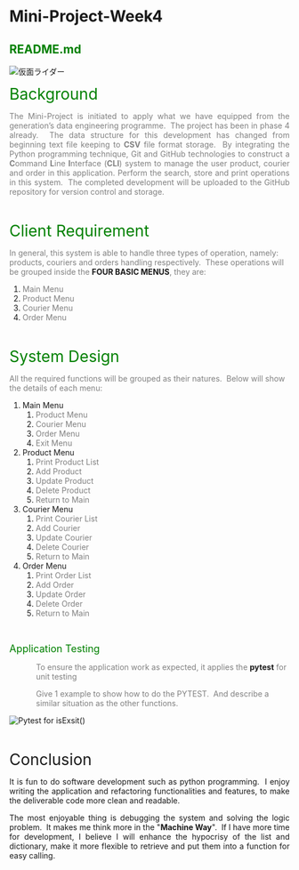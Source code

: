 # Mini-Project-Week4

<html>
<head></head>
<body data-gr-ext-installed="" data-new-gr-c-s-check-loaded="14.1087.0">
<h2><span style="color:#008000;">README.md</span></h2>
<img src="https://user-images.githubusercontent.com/87363056/203319536-c1a5608c-13e9-4a08-869f-ddab6ee92f5e.png" ALIGN=”left” alt="仮面ライダー" />

<p style="text-align: justify;"><span style="color:#008000;"><span style="font-size:28px;">Background</span></span></p>

<p style="text-align: justify;"><span style="color:#808080;">The Mini-Project is initiated to apply what we have equipped from the generation&rsquo;s data engineering programme.&nbsp; The project has been in phase 4 already.&nbsp; The data structure for this development has changed from beginning text file keeping to <strong>CSV</strong> file format storage.&nbsp; By integrating the Python programming technique, Git and GitHub technologies to construct a <strong>C</strong>ommand <strong>L</strong>ine <strong>I</strong>nterface (<strong>CLI</strong>) system to manage the user product, courier and order in this application. Perform the search, store and print operations in this system.&nbsp; The completed development will be uploaded to the GitHub repository for version control and storage.</span></p>

<p style="text-align: justify;">&nbsp;</p>
	
<p><span style="color: rgb(0, 128, 0); font-size: 28px; text-align: justify;">Client Requirement</span></p>

<p><span style="color:#808080;">In general, this system is able to handle three types of operation, namely: products, couriers and orders handling respectively.&nbsp; These operations will be grouped inside the </span><strong>FOUR&nbsp;BASIC MENUS</strong><span style="color:#808080;">, they are:</span></p>

<ol>
	<li><span style="color:#808080;">Main Menu</span></li>
	<li><span style="color:#808080;">Product Menu</span></li>
	<li><span style="color:#808080;">Courier Menu</span></li>
	<li><span style="color:#808080;">Order Menu</span></li>
</ol>

<p style="text-align: justify;">&nbsp;</p>
	
<p style="text-align: justify;"><span style="color:#008000;"><span style="font-size:28px;">System Design</span></span></p>	

<p><span style="color:#808080;">All the required functions will be grouped as their natures.&nbsp; Below will show the details of each menu:</span></p>

<ol>
	<li>Main Menu
	<ol>
		<li><span style="color:#808080;">Product Menu</span></li>
		<li><span style="color:#808080;">Courier Menu</span></li>
		<li><span style="color:#808080;">Order Menu</span></li>
		<li><span style="color:#808080;">Exit Menu</span></li>
	</ol>
	</li>
	<li value="2">Product Menu
	<ol>
		<li><span style="color:#808080;">Print Product List</span></li>
		<li><span style="color:#808080;">Add Product</span></li>
		<li><span style="color:#808080;">Update Product</span></li>
		<li><span style="color:#808080;">Delete Product</span></li>
		<li><span style="color:#808080;">Return to Main</span></li>
	</ol>
	</li>
	<li value="3">Courier Menu
	<ol>
		<li><span style="color:#808080;">Print Courier List</span></li>
		<li><span style="color:#808080;">Add Courier</span></li>
		<li><span style="color:#808080;">Update Courier</span></li>
		<li><span style="color:#808080;">Delete Courier</span></li>
		<li><span style="color:#808080;">Return to Main</span></li>
	</ol>
	</li>
	<li value="4">Order Menu
	<ol>
		<li><span style="color:#808080;">Print Order List</span></li>
		<li><span style="color:#808080;">Add Order</span></li>
		<li><span style="color:#808080;">Update Order</span></li>
		<li><span style="color:#808080;">Delete Order</span></li>
		<li><span style="color:#808080;">Return to Main</span></li>
	</ol>
	</li>
</ol>

	
<p style="text-align: justify;">&nbsp;</p>
	
<p><span style="color:#008000;"><span style="font-size:18px;">Application Testing</span></span></p>

<p style="margin-left:36pt;"><span style="color:#808080;">To ensure the application work as expected, it applies&nbsp;the </span><strong>pytest</strong><span style="color:#808080;"> for unit testing</span></p>

<p style="margin-left:36pt;"><span style="color:#808080;">Give 1 example to show how to do the PYTEST.&nbsp; And describe a similar situation as the other functions.</span></p>

<img src="https://user-images.githubusercontent.com/87363056/203319472-d6847a4b-a4a0-48ce-aa9f-62f59df81a15.png" alt="Pytest for isExsit()" />	
	
<p style="text-align: justify;">&nbsp;</p>
	
<p style="text-align: justify;"><span style="font-size:28px;">Conclusion</span></p>

<p style="text-align: justify;">It is fun to do software development such as python programming.&nbsp; I enjoy writing the application and refactoring functionalities and features, to make the deliverable code more clean and readable.&nbsp;</p>

<p style="text-align: justify;">The most enjoyable thing is debugging the system and solving the logic problem.&nbsp; It makes me think more in the &quot;<strong>Machine Way</strong>&quot;.&nbsp; If I have more time for development, I believe I will enhance the hypocrisy of the list and dictionary, make it more flexible to retrieve and put them into a function for easy calling.</p>

<grammarly-desktop-integration data-grammarly-shadow-root="true"></grammarly-desktop-integration></body>
</html>
